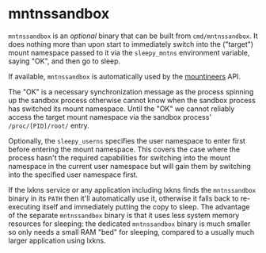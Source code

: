 # mntnssandbox

`mntnssandbox` is an *optional* binary that can be built from
`cmd/mntnssandbox`. It does nothing more than upon start to immediately switch
into the ("target") mount namespace passed to it via the `sleepy_mntns`
environment variable, saying "OK", and then go to sleep.

If available, `mntnssandbox` is automatically used by the
[mountineers](mountineers) API.

The "OK" is a necessary synchronization message as the process spinning up the
sandbox process otherwise cannot know when the sandbox process has switched its
mount namespace. Until the "OK" we cannot reliably access the target mount
namespace via the sandbox process' `/proc/[PID]/root/` entry.

Optionally, the `sleepy_userns` specifies the user namespace to enter first
before entering the mount namespace. This covers the case where the process
hasn't the required capabilities for switching into the mount namespace in the
current user namespace but will gain them by switching into the specified user
namespace first.

If the lxkns service or any application including lxkns finds the `mntnssandbox`
binary in its `PATH` then it'll automatically use it, otherwise it falls back to
re-executing itself and immediately putting the copy to sleep. The advantage of
the separate `mntnssandbox` binary is that it uses less system memory resources
for sleeping: the dedicated `mntnssandbox` binary is much smaller so only needs
a small RAM "bed" for sleeping, compared to a usually much larger application
using lxkns.
